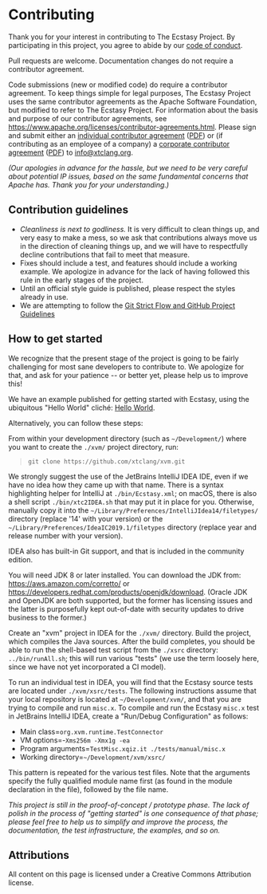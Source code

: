 Contributing
============

Thank you for your interest in contributing to The Ecstasy Project. By participating in this project, you agree to abide by our [code of conduct](CODE_OF_CONDUCT.md).

Pull requests are welcome. Documentation changes do not require a contributor agreement.

Code submissions (new or modified code) do require a contributor agreement. To keep things simple for legal purposes, The Ecstasy Project uses the same contributor agreements as the Apache Software Foundation, but modified to refer to The Ecstasy Project. For information about the basis and purpose of our contributor agreements, see <https://www.apache.org/licenses/contributor-agreements.html>. Please sign and submit either an [individual contributor agreement](./license/icla.txt) ([PDF](./license/icla.pdf)) or (if contributing as an employee of a company) a [corporate contributor agreement](./license/ccla.txt) ([PDF](./license/ccla.pdf)) to <info@xtclang.org>.

_(Our apologies in advance for the hassle, but we need to be very careful about potential IP issues, based on the same fundamental concerns that Apache has. Thank you for your understanding.)_

## Contribution guidelines ##

* _Cleanliness is next to godliness._ It is very difficult to clean things up, and very easy to make a mess, so we ask that contributions always move us in the direction of cleaning things up, and we will have to respectfully decline contributions that fail to meet that measure.
* Fixes should include a test, and features should include a working example. We apologize in advance for the lack of having followed this rule in the early stages of the project.
* Until an official style guide is published, please respect the styles already in use.
* We are attempting to follow the [Git Strict Flow and GitHub Project Guidelines](https://gist.github.com/rsp/057481db4dbd999bb7077f211f53f212)

## How to get started

We recognize that the present stage of the project is going to be fairly challenging for most sane developers to contribute to. We apologize for that, and ask for your patience -- or better yet, please help us to improve this!

We have an example published for getting started with Ecstasy, using the ubiquitous "Hello World" cliché: [Hello World](https://xtclang.blogspot.com/2019/08/hello-world.html).

Alternatively, you can follow these steps: 

From within your development directory (such as `~/Development/`) where you want to create the `./xvm/` project directory, run:

> `git clone https://github.com/xtclang/xvm.git`

We strongly suggest the use of the JetBrains IntelliJ IDEA IDE, even if we have no idea how they came up with that name. There is a syntax highlighting helper for IntelliJ at `./bin/Ecstasy.xml`; on macOS, there is also a shell script `./bin/xtc2IDEA.sh` that may put it in place for you. Otherwise, manually copy it into the `~/Library/Preferences/IntelliJIdea14/filetypes/` directory (replace '14' with your version) or the `~/Library/Preferences/IdeaIC2019.1/filetypes` directory (replace year and release number with your version).

IDEA also has built-in Git support, and that is included in the community edition.

You will need JDK 8 or later installed. You can download the JDK from: <https://aws.amazon.com/corretto/> or <https://developers.redhat.com/products/openjdk/download>. (Oracle JDK and OpenJDK are both supported, but the former has licensing issues and the latter is purposefully kept out-of-date with security updates to drive business to the former.)

Create an "xvm" project in IDEA for the `./xvm/` directory. Build the project, which compiles the Java sources. After the build completes, you should be able to run the shell-based test script from the `./xsrc` directory: `../bin/runAll.sh`; this will run various "tests" (we use the term loosely here, since we have not yet incorporated a CI model).

To run an individual test in IDEA, you will find that the Ecstasy source tests are located under `./xvm/xsrc/tests`. The following instructions assume that your local repository is located at `~/Development/xvm/`, and that you are trying to compile and run `misc.x`. To compile and run the Ecstasy `misc.x` test in JetBrains IntelliJ IDEA, create a "Run/Debug Configuration" as follows:

* Main class=`org.xvm.runtime.TestConnector`
* VM options=-`Xms256m -Xmx1g -ea`
* Program arguments=`TestMisc.xqiz.it ./tests/manual/misc.x`
* Working directory=`~/Development/xvm/xsrc/`

This pattern is repeated for the various test files. Note that the arguments specify the fully qualified module name first (as found in the module declaration in the file), followed by the file name.

_This project is still in the proof-of-concept / prototype phase. The lack of polish in the process of "getting started" is one consequence of that phase; please feel free to help us to simplify and improve the process, the documentation, the test infrastructure, the examples, and so on._

## Attributions

All content on this page is licensed under a Creative Commons Attribution license.

